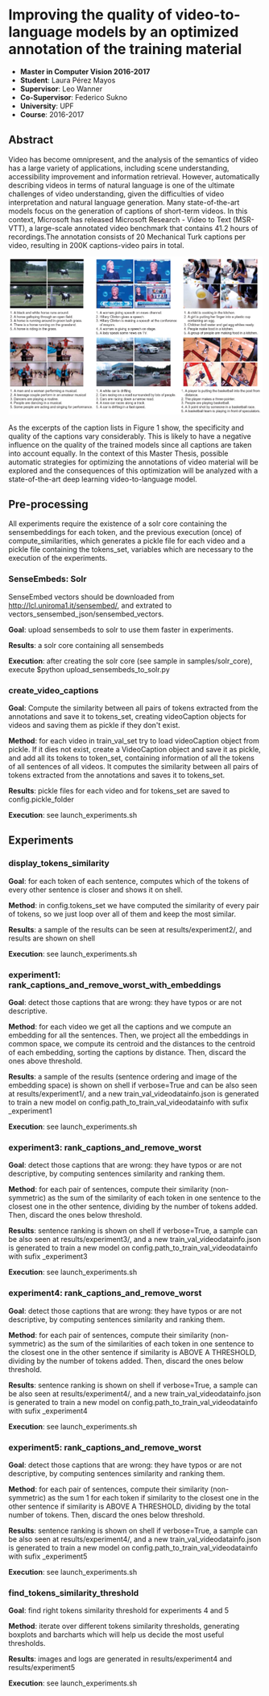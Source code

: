 # Improving the quality of video-to-language models by an optimized annotation of the training material 

* **Master in Computer Vision 2016-2017**
* **Student**: Laura Pérez Mayos
* **Supervisor**: Leo Wanner
* **Co-Supervisor**: Federico Sukno
* **University**: UPF
* **Course**: 2016-2017

## Abstract
 
Video has become omnipresent, and the analysis of the semantics of video has a large variety of applications, including scene understanding, accessibility improvement and information retrieval.  However, automatically describing  videos  in terms of natural  language  is  one  of  the  ultimate challenges of video understanding, given the difficulties of video interpretation and natural language generation. Many state-of-the-art models focus on the generation of captions of short-term videos. In this context, Microsoft has released Microsoft Research - Video to Text (MSR-VTT), a large-scale annotated video benchmark that contains 41.2 hours of recordings.The annotation consists of 20 Mechanical Turk captions per video, resulting in 200K captions-video pairs in total.

![alt text](https://raw.githubusercontent.com/lpmayos/mcv_thesis/master/samples/video_frames.png "MSR-VTT Examples: video frames and annotated sentences")

As the excerpts of the caption lists in Figure 1 show, the specificity and quality of the captions vary considerably. This is likely to have a negative influence on the quality of the trained models since all captions are taken into account equally. In the context of this Master Thesis, possible automatic strategies for optimizing the annotations of video material will be explored and the consequences of this optimization will be analyzed with a state-of-the-art deep learning video-to-language model.


## Pre-processing

All experiments require the existence of a solr core containing the sensembeddings for each token, and the previous execution (once) of compute_similarities, which generates a pickle file for each video and a pickle file containing the tokens_set, variables which are necessary to the execution of the experiments.


### SenseEmbeds: Solr

SenseEmbed vectors should be downloaded from http://lcl.uniroma1.it/sensembed/, and extrated to vectors_sensembed_json/sensembed_vectors.

**Goal**: upload sensembeds to solr to use them faster in experiments.

**Results**: a solr core containing all sensembeds

**Execution**: after creating the solr core (see sample in samples/solr_core), execute $python upload_sensembeds_to_solr.py



### create_video_captions

**Goal**: Compute the similarity between all pairs of tokens extracted from the annotations and save it to tokens_set, creating videoCaption objects for videos and saving them as pickle if they don't exist.

**Method**: for each video in train_val_set try to load videoCaption object from pickle. If it dies not exist, create a VideoCaption object and save it as pickle, and add all its tokens to token_set, containing information of all the tokens of all sentences of all videos. It computes the similarity between all pairs of tokens extracted from the annotations and saves it to tokens_set.

**Results**: pickle files for each video and for tokens_set are saved to config.pickle_folder

**Execution**: see launch_experiments.sh


## Experiments


### display_tokens_similarity

**Goal**: for each token of each sentence, computes which of the tokens of every other sentence is closer and shows it on shell.

**Method**: in config.tokens_set we have computed the similarity of every pair of tokens, so we just loop over all of them and keep the most similar.

**Results**: a sample of the results can be seen at results/experiment2/, and results are shown on shell

**Execution**: see launch_experiments.sh


### experiment1: rank_captions_and_remove_worst_with_embeddings

**Goal**: detect those captions that are wrong: they have typos or are not descriptive.

**Method**: for each video we get all the captions and we compute an embedding for all the sentences. Then, we project all the embeddings in common space, we compute its centroid and the distances to the centroid of each embedding, sorting the captions by distance. Then, discard the ones above threshold.

**Results**: a sample of the results (sentence ordering and image of the embedding space) is shown on shell if verbose=True and can be also seen at results/experiment1/, and a new train_val_videodatainfo.json is generated to train a new model on config.path_to_train_val_videodatainfo with sufix _experiment1

**Execution**: see launch_experiments.sh


### experiment3: rank_captions_and_remove_worst

**Goal**: detect those captions that are wrong: they have typos or are not descriptive, by computing sentences similarity and ranking them.

**Method**: for each pair of sentences, compute their similarity (non-symmetric) as the sum of the similarity of each token in one sentence to the closest one in the other sentence, dividing by the number of tokens added. Then, discard the ones below threshold.

**Results**: sentence ranking is shown on shell if verbose=True, a sample can be also seen at results/experiment3/, and a new train_val_videodatainfo.json is generated to train a new model on config.path_to_train_val_videodatainfo with sufix _experiment3

**Execution**: see launch_experiments.sh


### experiment4: rank_captions_and_remove_worst

**Goal**: detect those captions that are wrong: they have typos or are not descriptive, by computing sentences similarity and ranking them.

**Method**: for each pair of sentences, compute their similarity (non-symmetric) as the sum of the similarities of each token in one sentence to the closest one in the other sentence if similarity is ABOVE A THRESHOLD, dividing by the number of tokens added. Then, discard the ones below threshold.

**Results**: sentence ranking is shown on shell if verbose=True, a sample can be also seen at results/experiment4/, and a new train_val_videodatainfo.json is generated to train a new model on config.path_to_train_val_videodatainfo with sufix _experiment4

**Execution**: see launch_experiments.sh


### experiment5: rank_captions_and_remove_worst

**Goal**: detect those captions that are wrong: they have typos or are not descriptive, by computing sentences similarity and ranking them.

**Method**: for each pair of sentences, compute their similarity (non-symmetric) as the sum 1 for each token if similarity to the closest one in the other sentence if similarity is ABOVE A THRESHOLD, dividing by the total number of tokens. Then, discard the ones below threshold.

**Results**: sentence ranking is shown on shell if verbose=True, a sample can be also seen at results/experiment4/, and a new train_val_videodatainfo.json is generated to train a new model on config.path_to_train_val_videodatainfo with sufix _experiment5

**Execution**: see launch_experiments.sh


### find_tokens_similarity_threshold

**Goal**: find right tokens similarity threshold for experiments 4 and 5

**Method**: iterate over different tokens similarity thresholds, generating boxplots and barcharts which will help us decide the most useful thresholds.

**Results**: images and logs are generated in results/experiment4 and results/experiment5

**Execution**: see launch_experiments.sh
